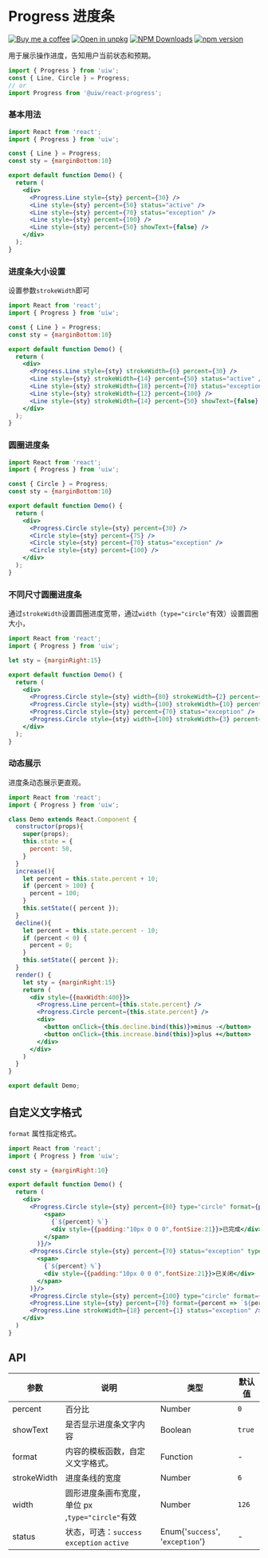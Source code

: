 Progress 进度条
===

[![Buy me a coffee](https://img.shields.io/badge/Buy%20me%20a%20coffee-048754?logo=buymeacoffee)](https://jaywcjlove.github.io/#/sponsor)
[![Open in unpkg](https://img.shields.io/badge/Open%20in-unpkg-blue)](https://uiwjs.github.io/npm-unpkg/#/pkg/@uiw/react-progress/file/README.md)
[![NPM Downloads](https://img.shields.io/npm/dm/@uiw/react-progress.svg?style=flat)](https://www.npmjs.com/package/@uiw/react-progress)
[![npm version](https://img.shields.io/npm/v/@uiw/react-progress.svg?label=@uiw/react-progress)](https://npmjs.com/@uiw/react-progress)

用于展示操作进度，告知用户当前状态和预期。

```jsx
import { Progress } from 'uiw';
const { Line, Circle } = Progress;
// or
import Progress from '@uiw/react-progress';
```

### 基本用法

```jsx mdx:preview&bg=#fff
import React from 'react';
import { Progress } from 'uiw';

const { Line } = Progress;
const sty = {marginBottom:10}

export default function Demo() {
  return (
    <div>
      <Progress.Line style={sty} percent={30} />
      <Line style={sty} percent={50} status="active" />
      <Line style={sty} percent={70} status="exception" />
      <Line style={sty} percent={100} />
      <Line style={sty} percent={50} showText={false} />
    </div>
  );
}
```

### 进度条大小设置

设置参数`strokeWidth`即可

```jsx mdx:preview&bg=#fff
import React from 'react';
import { Progress } from 'uiw';

const { Line } = Progress;
const sty = {marginBottom:10}

export default function Demo() {
  return (
    <div>
      <Progress.Line style={sty} strokeWidth={6} percent={30} />
      <Line style={sty} strokeWidth={14} percent={50} status="active" />
      <Line style={sty} strokeWidth={18} percent={70} status="exception" />
      <Line style={sty} strokeWidth={12} percent={100} />
      <Line style={sty} strokeWidth={14} percent={50} showText={false} />
    </div>
  );
}
```

### 圆圈进度条

```jsx mdx:preview&bg=#fff
import React from 'react';
import { Progress } from 'uiw';

const { Circle } = Progress;
const sty = {marginBottom:10}

export default function Demo() {
  return (
    <div>
      <Progress.Circle style={sty} percent={30} />
      <Circle style={sty} percent={75} />
      <Circle style={sty} percent={70} status="exception" />
      <Circle style={sty} percent={100} />
    </div>
  );
}
```

### 不同尺寸圆圈进度条

通过`strokeWidth`设置圆圈进度宽带，通过`width`（`type="circle"`有效）设置圆圈大小，

```jsx mdx:preview&bg=#fff
import React from 'react';
import { Progress } from 'uiw';

let sty = {marginRight:15}

export default function Demo() {
  return (
    <div>
      <Progress.Circle style={sty} width={80} strokeWidth={2} percent={30} />
      <Progress.Circle style={sty} width={100} strokeWidth={10} percent={75} />
      <Progress.Circle style={sty} percent={70} status="exception" />
      <Progress.Circle style={sty} width={100} strokeWidth={3} percent={75} />
    </div>
  );
}
```

### 动态展示

进度条动态展示更直观。

```jsx mdx:preview&bg=#fff
import React from 'react';
import { Progress } from 'uiw';

class Demo extends React.Component {
  constructor(props){
    super(props);
    this.state = {
      percent: 50,
    }
  }
  increase(){
    let percent = this.state.percent + 10;
    if (percent > 100) {
      percent = 100;
    }
    this.setState({ percent });
  }
  decline(){
    let percent = this.state.percent - 10;
    if (percent < 0) {
      percent = 0;
    }
    this.setState({ percent });
  }
  render() {
    let sty = {marginRight:15}
    return (
      <div style={{maxWidth:400}}>
        <Progress.Line percent={this.state.percent} />
        <Progress.Circle percent={this.state.percent} />
        <div>
          <button onClick={this.decline.bind(this)}>minus -</button>
          <button onClick={this.increase.bind(this)}>plus +</button>
        </div>
      </div>
    )
  }
}

export default Demo;
```

## 自定义文字格式

`format` 属性指定格式。

```jsx mdx:preview&bg=#fff
import React from 'react';
import { Progress } from 'uiw';

const sty = {marginRight:10}

export default function Demo() {
  return (
    <div>
      <Progress.Circle style={sty} percent={80} type="circle" format={percent => (
          <span>
            {`${percent} %`}
            <div style={{padding:"10px 0 0 0",fontSize:21}}>已完成</div>
          </span>
        )}/>
      <Progress.Circle style={sty} percent={70} status="exception" type="circle" format={percent => (
        <span>
          {`${percent} %`}
          <div style={{padding:"10px 0 0 0",fontSize:21}}>已关闭</div>
        </span>
      )}/>
      <Progress.Circle style={sty} percent={100} type="circle" format={percent => `已完成`}/>
      <Progress.Line style={sty} percent={70} format={percent => `${percent}℃`}/>
      <Progress.Line strokeWidth={18} percent={1} status="exception" />
    </div>
  )
}
```


## API

| 参数 | 说明 | 类型 | 默认值 |
|------ |-------- |---------- |-------- |
| percent | 百分比 | Number | `0` |
| showText | 是否显示进度条文字内容 | Boolean | `true` |
| format | 内容的模板函数，自定义文字格式。 | Function | - |
| strokeWidth | 进度条线的宽度 | Number | `6` |
| width  | 圆形进度条画布宽度，单位 px ,`type="circle"`有效| Number | `126` |
| status | 状态，可选：`success` `exception` `active` | Enum{'`success`', '`exception`'} | - |
